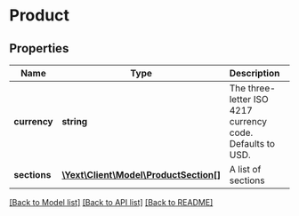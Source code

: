 # Product

## Properties
Name | Type | Description | Notes
------------ | ------------- | ------------- | -------------
**currency** | **string** | The three-letter ISO 4217 currency code. Defaults to USD. | [optional] 
**sections** | [**\Yext\Client\Model\ProductSection[]**](ProductSection.md) | A list of sections | [optional] 

[[Back to Model list]](../README.md#documentation-for-models) [[Back to API list]](../README.md#documentation-for-api-endpoints) [[Back to README]](../README.md)


